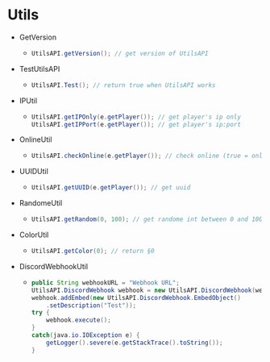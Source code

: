 # Utils
- GetVersion
  - ```java
  	UtilsAPI.getVersion(); // get version of UtilsAPI
- TestUtilsAPI
  - ```java
  	UtilsAPI.Test(); // return true when UtilsAPI works
- IPUtil
  - ```java
  	UtilsAPI.getIPOnly(e.getPlayer()); // get player's ip only
	UtilsAPI.getIPPort(e.getPlayer()); // get player's ip:port
- OnlineUtil
  - ```java
  	UtilsAPI.checkOnline(e.getPlayer()); // check online (true = online / false = offline)
- UUIDUtil
  - ```java
  	UtilsAPI.getUUID(e.getPlayer()); // get uuid
- RandomeUtil
  - ```java
  	UtilsAPI.getRandom(0, 100); // get randome int between 0 and 100
- ColorUtil
  - ```java
  	UtilsAPI.getColor(0); // return §0
- DiscordWebhookUtil
  - ```java
  	public String webhookURL = "Webhook URL";
	UtilsAPI.DiscordWebhook webhook = new UtilsAPI.DiscordWebhook(webhookURL);
	webhook.addEmbed(new UtilsAPI.DiscordWebhook.EmbedObject()
		.setDescription("Test"));
	try {
		webhook.execute();
	}
	catch(java.io.IOException e) {
		getLogger().severe(e.getStackTrace().toString());
	}
